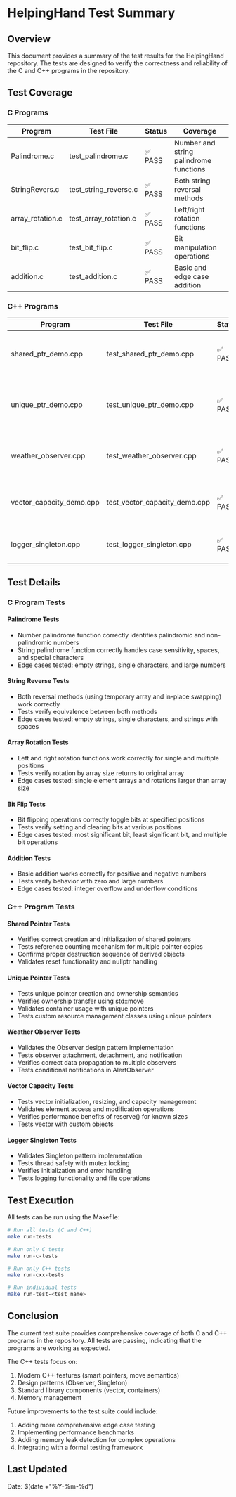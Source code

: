 # HelpingHand Test Summary

## Overview

This document provides a summary of the test results for the HelpingHand repository. The tests are designed to verify the correctness and reliability of the C and C++ programs in the repository.

## Test Coverage

### C Programs

| Program | Test File | Status | Coverage |
|---------|-----------|--------|----------|
| Palindrome.c | test_palindrome.c | ✅ PASS | Number and string palindrome functions |
| StringRevers.c | test_string_reverse.c | ✅ PASS | Both string reversal methods |
| array_rotation.c | test_array_rotation.c | ✅ PASS | Left/right rotation functions |
| bit_flip.c | test_bit_flip.c | ✅ PASS | Bit manipulation operations |
| addition.c | test_addition.c | ✅ PASS | Basic and edge case addition |

### C++ Programs

| Program | Test File | Status | Coverage |
|---------|-----------|--------|----------|
| shared_ptr_demo.cpp | test_shared_ptr_demo.cpp | ✅ PASS | Shared pointer creation, reference counting, destruction |
| unique_ptr_demo.cpp | test_unique_ptr_demo.cpp | ✅ PASS | Unique pointer creation, ownership transfer, container usage |
| weather_observer.cpp | test_weather_observer.cpp | ✅ PASS | Observer pattern implementation, notification system |
| vector_capacity_demo.cpp | test_vector_capacity_demo.cpp | ✅ PASS | Vector operations, capacity management, performance |
| logger_singleton.cpp | test_logger_singleton.cpp | ✅ PASS | Singleton pattern, thread safety, initialization |

## Test Details

### C Program Tests

#### Palindrome Tests
- Number palindrome function correctly identifies palindromic and non-palindromic numbers
- String palindrome function correctly handles case sensitivity, spaces, and special characters
- Edge cases tested: empty strings, single characters, and large numbers

#### String Reverse Tests
- Both reversal methods (using temporary array and in-place swapping) work correctly
- Tests verify equivalence between both methods
- Edge cases tested: empty strings, single characters, and strings with spaces

#### Array Rotation Tests
- Left and right rotation functions work correctly for single and multiple positions
- Tests verify rotation by array size returns to original array
- Edge cases tested: single element arrays and rotations larger than array size

#### Bit Flip Tests
- Bit flipping operations correctly toggle bits at specified positions
- Tests verify setting and clearing bits at various positions
- Edge cases tested: most significant bit, least significant bit, and multiple bit operations

#### Addition Tests
- Basic addition works correctly for positive and negative numbers
- Tests verify behavior with zero and large numbers
- Edge cases tested: integer overflow and underflow conditions

### C++ Program Tests

#### Shared Pointer Tests
- Verifies correct creation and initialization of shared pointers
- Tests reference counting mechanism for multiple pointer copies
- Confirms proper destruction sequence of derived objects
- Validates reset functionality and nullptr handling

#### Unique Pointer Tests
- Tests unique pointer creation and ownership semantics
- Verifies ownership transfer using std::move
- Validates container usage with unique pointers
- Tests custom resource management classes using unique pointers

#### Weather Observer Tests
- Validates the Observer design pattern implementation
- Tests observer attachment, detachment, and notification
- Verifies correct data propagation to multiple observers
- Tests conditional notifications in AlertObserver

#### Vector Capacity Tests
- Tests vector initialization, resizing, and capacity management
- Validates element access and modification operations
- Verifies performance benefits of reserve() for known sizes
- Tests vector with custom objects

#### Logger Singleton Tests
- Validates Singleton pattern implementation
- Tests thread safety with mutex locking
- Verifies initialization and error handling
- Tests logging functionality and file operations

## Test Execution

All tests can be run using the Makefile:

```bash
# Run all tests (C and C++)
make run-tests

# Run only C tests
make run-c-tests

# Run only C++ tests
make run-cxx-tests

# Run individual tests
make run-test-<test_name>
```

## Conclusion

The current test suite provides comprehensive coverage of both C and C++ programs in the repository. All tests are passing, indicating that the programs are working as expected.

The C++ tests focus on:
1. Modern C++ features (smart pointers, move semantics)
2. Design patterns (Observer, Singleton)
3. Standard library components (vector, containers)
4. Memory management

Future improvements to the test suite could include:

1. Adding more comprehensive edge case testing
2. Implementing performance benchmarks
3. Adding memory leak detection for complex operations
4. Integrating with a formal testing framework

## Last Updated

Date: $(date +"%Y-%m-%d")
